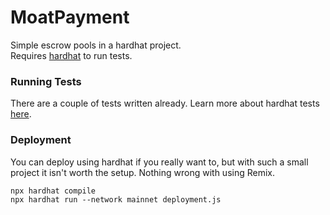 # MoatPayment

Simple escrow pools in a hardhat project.  
Requires [hardhat](https://hardhat.org/getting-started/#installation) to run tests.

### Running Tests
There are a couple of tests written already. Learn more about hardhat tests [here](https://hardhat.org/guides/waffle-testing.html).

### Deployment
You can deploy using hardhat if you really want to, but with such a small project it isn't worth the setup. 
Nothing wrong with using Remix.  
```
npx hardhat compile
npx hardhat run --network mainnet deployment.js
```
